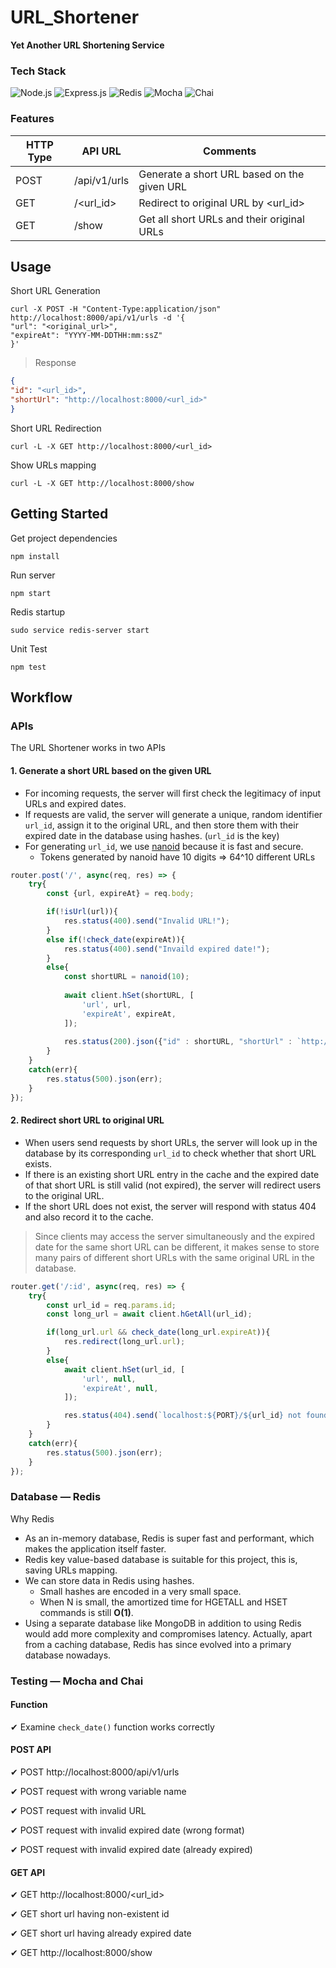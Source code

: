 # URL_Shortener

**Yet Another URL Shortening Service**

### Tech Stack
![Node.js](https://img.shields.io/badge/Node.js-6DA55F?&logo=node.js&logoColor=white)
![Express.js](https://img.shields.io/badge/Express.js-%23404d59.svg?&logo=express&logoColor=%2361DAFB)
![Redis](https://img.shields.io/badge/Redis-%23DD0031.svg?logo=redis&logoColor=white)
![Mocha](https://img.shields.io/badge/-Mocha-%238D6748?&logo=mocha&logoColor=white) 
![Chai](https://img.shields.io/badge/Chai-A30701?&logo=chai&logoColor=white)

<!-- ![](https://img.shields.io/badge/Node.js-✓-green.svg)
![](https://img.shields.io/badge/Express.js-✓-blue.svg)
![](https://img.shields.io/badge/Redis-✓-red.svg)
![](https://img.shields.io/badge/Mocha-✓-brown.svg)
![](https://img.shields.io/badge/Chai-✓-orange.svg) -->

### Features
| HTTP Type | API URL      | Comments                                         |
| --------- | ------------ | ------------------------------------------------ |
| POST      | /api/v1/urls | Generate a short URL based on the given URL      |
| GET       | /<url_id>    | Redirect to original URL by <url_id>             |
| GET       | /show        | Get all short URLs and their original URLs       |

## Usage

Short URL Generation
```shell
curl -X POST -H "Content-Type:application/json" http://localhost:8000/api/v1/urls -d '{
"url": "<original_url>",
"expireAt": "YYYY-MM-DDTHH:mm:ssZ"
}'
```

> Response
```json
{
"id": "<url_id>",
"shortUrl": "http://localhost:8000/<url_id>"
}
```

Short URL Redirection
```
curl -L -X GET http://localhost:8000/<url_id>
```

Show URLs mapping
```
curl -L -X GET http://localhost:8000/show
```


## Getting Started

Get project dependencies
```
npm install
```
Run server
```
npm start
```
Redis startup
```
sudo service redis-server start
```
Unit Test 
```
npm test
```

## Workflow

### APIs
The URL Shortener works in two APIs

#### 1. Generate a short URL based on the given URL
- For incoming requests, the server will first check the legitimacy of input URLs and expired dates.
- If requests are valid, the server will generate a unique, random identifier `url_id`, assign it to the original URL, and then store them with their expired date in the database using hashes. (`url_id` is the key)
- For generating `url_id`, we use [nanoid](https://github.com/ai/nanoid) because it is fast and secure.
  - Tokens generated by nanoid have 10 digits ⇒ 64^10 different URLs
```javascript
router.post('/', async(req, res) => {
    try{
        const {url, expireAt} = req.body;

        if(!isUrl(url)){
            res.status(400).send("Invalid URL!");
        }
        else if(!check_date(expireAt)){
            res.status(400).send("Invaild expired date!");
        }
        else{
            const shortURL = nanoid(10);
            
            await client.hSet(shortURL, [
                'url', url,
                'expireAt', expireAt,
            ]);
        
            res.status(200).json({"id" : shortURL, "shortUrl" : `http://localhost:${PORT}/${shortURL}`});
        }
    }
    catch(err){
        res.status(500).json(err);
    }
});
```

#### 2. Redirect short URL to original URL
- When users send requests by short URLs, the server will look up in the database by its corresponding `url_id` to check whether that short URL exists.
- If there is an existing short URL entry in the cache and the expired date of that short URL is still valid (not expired), the server will redirect users to the original URL.
- If the short URL does not exist, the server will respond with status 404 and also record it to the cache.

> Since clients may access the server simultaneously and the expired date for the same short URL can be different, it makes sense to store many pairs of different short URLs with the same original URL in the database.

```javascript
router.get('/:id', async(req, res) => {
    try{
        const url_id = req.params.id;
        const long_url = await client.hGetAll(url_id);

        if(long_url.url && check_date(long_url.expireAt)){
            res.redirect(long_url.url);
        }
        else{
            await client.hSet(url_id, [
                'url', null,
                'expireAt', null,
            ]);

            res.status(404).send(`localhost:${PORT}/${url_id} not found`);
        }
    }
    catch(err){
        res.status(500).json(err);
    }
});
```

### Database — Redis
Why Redis
- As an in-memory database, Redis is super fast and performant, which makes the application itself faster.
- Redis key value-based database is suitable for this project, this is, saving URLs mapping.
- We can store data in Redis using hashes.
    - Small hashes are encoded in a very small space.
    - When N is small, the amortized time for HGETALL and HSET commands is still **O(1)**.
- Using a separate database like MongoDB in addition to using Redis would add more complexity and compromises latency. Actually, apart from a caching database, Redis has since evolved into a primary database nowadays.

### Testing — Mocha and Chai

#### Function
✔ Examine `check_date()` function works correctly

#### POST API
✔ POST http&#65279;://localhost:8000/api/v1/urls

✔ POST request with wrong variable name

✔ POST request with invalid URL

✔ POST request with invalid expired date (wrong format)

✔ POST request with invalid expired date (already expired)


#### GET API
✔ GET http&#65279;://localhost:8000/<url_id>

✔ GET short url having non-existent id

✔ GET short url having already expired date

✔ GET http&#65279;://localhost:8000/show



